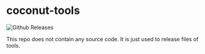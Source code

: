 # coconut-tools
![Github Releases](https://img.shields.io/github/downloads/ottawastem/scratch-arduino-tools/total?color=orange)

This repo does not contain any source code. It is just used to release files of tools.
